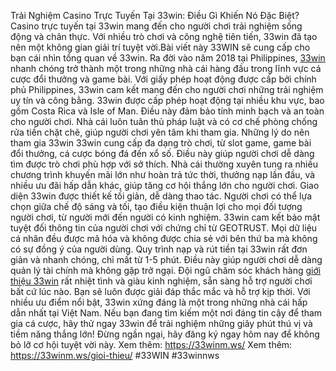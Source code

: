 Trải Nghiệm Casino Trực Tuyến Tại 33win: Điều Gì Khiến Nó Đặc Biệt?
Casino trực tuyến tại 33win mang đến cho người chơi trải nghiệm sống động và chân thực. Với nhiều trò chơi và công nghệ tiên tiến, 33win đã tạo nên một không gian giải trí tuyệt vời.Bài viết này 33WIN sẽ cung cấp cho bạn cái nhìn tổng quan về 33win.
Ra đời vào năm 2018 tại Philippines, [33win](https://33winm.ws/) nhanh chóng trở thành một trong những nhà cái hàng đầu trong lĩnh vực cá cược đổi thưởng và game bài. Với giấy phép hoạt động được cấp bởi chính phủ Philippines, 33win cam kết mang đến cho người chơi những trải nghiệm uy tín và công bằng.
33win được cấp phép hoạt động tại nhiều khu vực, bao gồm Costa Rica và Isle of Man. Điều này đảm bảo tính minh bạch và an toàn cho người chơi. Nhà cái luôn tuân thủ pháp luật và có cơ chế phòng chống rửa tiền chặt chẽ, giúp người chơi yên tâm khi tham gia.
Những lý do nên tham gia 33win
33win cung cấp đa dạng trò chơi, từ slot game, game bài đổi thưởng, cá cược bóng đá đến xổ số. Điều này giúp người chơi dễ dàng tìm được trò chơi phù hợp với sở thích.
Nhà cái thường xuyên tung ra nhiều chương trình khuyến mãi lớn như hoàn trả tức thời, thưởng nạp lần đầu, và nhiều ưu đãi hấp dẫn khác, giúp tăng cơ hội thắng lớn cho người chơi.
Giao diện 33win được thiết kế tối giản, dễ dàng thao tác. Người chơi có thể lựa chọn giữa chế độ sáng và tối, tạo điều kiện thuận lợi cho mọi đối tượng người chơi, từ người mới đến người có kinh nghiệm.
33win cam kết bảo mật tuyệt đối thông tin của người chơi với chứng chỉ từ GEOTRUST. Mọi dữ liệu cá nhân đều được mã hóa và không được chia sẻ với bên thứ ba mà không có sự đồng ý của người dùng.
Quy trình nạp và rút tiền tại 33win rất đơn giản và nhanh chóng, chỉ mất từ 1-5 phút. Điều này giúp người chơi dễ dàng quản lý tài chính mà không gặp trở ngại.
Đội ngũ chăm sóc khách hàng [giới thiệu 33win](https://33winm.ws/gioi-thieu/) rất nhiệt tình và giàu kinh nghiệm, sẵn sàng hỗ trợ người chơi bất cứ lúc nào. Bạn sẽ luôn được giải đáp thắc mắc và hỗ trợ kịp thời.
Với nhiều ưu điểm nổi bật, 33win xứng đáng là một trong những nhà cái hấp dẫn nhất tại Việt Nam. Nếu bạn đang tìm kiếm một nơi đáng tin cậy để tham gia cá cược, hãy thử ngay 33win để trải nghiệm những giây phút thú vị và tiềm năng thắng lớn! Đừng ngần ngại, hãy đăng ký ngay hôm nay để không bỏ lỡ cơ hội tuyệt vời này.
Xem thêm: https://33winm.ws/
Xem thêm: https://33winm.ws/gioi-thieu/
#33WIN #33winnws
